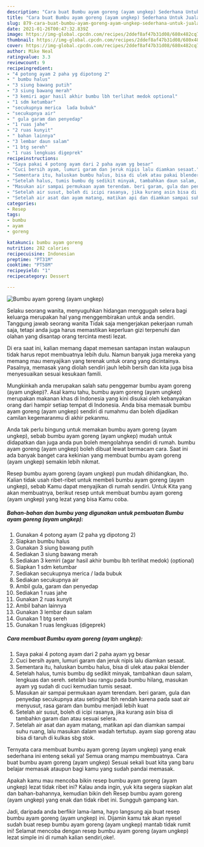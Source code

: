 ```yaml
---
description: "Cara buat Bumbu ayam goreng (ayam ungkep) Sederhana Untuk Jualan"
title: "Cara buat Bumbu ayam goreng (ayam ungkep) Sederhana Untuk Jualan"
slug: 879-cara-buat-bumbu-ayam-goreng-ayam-ungkep-sederhana-untuk-jualan
date: 2021-01-26T00:47:32.839Z
image: https://img-global.cpcdn.com/recipes/2ddef8af47b31d08/680x482cq70/bumbu-ayam-goreng-ayam-ungkep-foto-resep-utama.jpg
thumbnail: https://img-global.cpcdn.com/recipes/2ddef8af47b31d08/680x482cq70/bumbu-ayam-goreng-ayam-ungkep-foto-resep-utama.jpg
cover: https://img-global.cpcdn.com/recipes/2ddef8af47b31d08/680x482cq70/bumbu-ayam-goreng-ayam-ungkep-foto-resep-utama.jpg
author: Mike Neal
ratingvalue: 3.3
reviewcount: 9
recipeingredient:
- "4 potong ayam 2 paha yg dipotong 2"
- " bumbu halus"
- "3 siung bawang putih"
- "3 siung bawang merah"
- "3 kemiri agar hasil akhir bumbu lbh terlihat medok optional"
- "1 sdm ketumbar"
- "secukupnya merica  lada bubuk"
- "secukupnya air"
- " gula garam dan penyedap"
- "1 ruas jahe"
- "2 ruas kunyit"
- " bahan lainnya"
- "3 lembar daun salam"
- "1 btg sereh"
- "1 ruas lengkuas digeprek"
recipeinstructions:
- "Saya pakai 4 potong ayam dari 2 paha ayam yg besar"
- "Cuci bersih ayam, lumuri garam dan jeruk nipis lalu diamkan sesaat."
- "Sementara itu, haluskan bumbu halus, bisa di ulek atau pakai blender"
- "Setelah halus, tumis bumbu dg sedikit minyak, tambahkan daun salam, lengkuas dan sereh. setelah bau rangu pada bumbu hilang, masukan ayam yg sudah di cuci kemudian tumis sesaat."
- "Masukan air sampai permukaan ayam terendam. beri garam, gula dan penyedap secukupnya atau setingkat lbh rendah karena pada saat air menyusut, rasa garam dan bumbu menjadi lebih kuat"
- "Setelah air susut, boleh di icipi rasanya, jika kurang asin bisa di tambahkn garam dan atau sesuai selera."
- "Setelah air asat dan ayam matang, matikan api dan diamkan sampai suhu ruang, lalu masukan dalam wadah tertutup. ayam siap goreng atau bisa di taruh di kulkas sbg stok."
categories:
- Resep
tags:
- bumbu
- ayam
- goreng

katakunci: bumbu ayam goreng 
nutrition: 282 calories
recipecuisine: Indonesian
preptime: "PT31M"
cooktime: "PT58M"
recipeyield: "1"
recipecategory: Dessert

---
```



![Bumbu ayam goreng (ayam ungkep)](https://img-global.cpcdn.com/recipes/2ddef8af47b31d08/680x482cq70/bumbu-ayam-goreng-ayam-ungkep-foto-resep-utama.jpg)

Selaku seorang wanita, menyuguhkan hidangan menggugah selera bagi keluarga merupakan hal yang menggembirakan untuk anda sendiri. Tanggung jawab seorang  wanita Tidak saja mengerjakan pekerjaan rumah saja, tetapi anda juga harus memastikan keperluan gizi terpenuhi dan olahan yang disantap orang tercinta mesti lezat.

Di era  saat ini, kalian memang dapat memesan santapan instan walaupun tidak harus repot membuatnya lebih dulu. Namun banyak juga mereka yang memang mau menyajikan yang terenak untuk orang yang dicintainya. Pasalnya, memasak yang diolah sendiri jauh lebih bersih dan kita juga bisa menyesuaikan sesuai kesukaan famili. 



Mungkinkah anda merupakan salah satu penggemar bumbu ayam goreng (ayam ungkep)?. Asal kamu tahu, bumbu ayam goreng (ayam ungkep) merupakan makanan khas di Indonesia yang kini disukai oleh kebanyakan orang dari hampir setiap tempat di Indonesia. Anda bisa memasak bumbu ayam goreng (ayam ungkep) sendiri di rumahmu dan boleh dijadikan camilan kegemaranmu di akhir pekanmu.

Anda tak perlu bingung untuk memakan bumbu ayam goreng (ayam ungkep), sebab bumbu ayam goreng (ayam ungkep) mudah untuk didapatkan dan juga anda pun boleh mengolahnya sendiri di rumah. bumbu ayam goreng (ayam ungkep) boleh dibuat lewat bermacam cara. Saat ini ada banyak banget cara kekinian yang membuat bumbu ayam goreng (ayam ungkep) semakin lebih nikmat.

Resep bumbu ayam goreng (ayam ungkep) pun mudah dihidangkan, lho. Kalian tidak usah ribet-ribet untuk membeli bumbu ayam goreng (ayam ungkep), sebab Kamu dapat menyajikan di rumah sendiri. Untuk Kita yang akan membuatnya, berikut resep untuk membuat bumbu ayam goreng (ayam ungkep) yang lezat yang bisa Kamu coba.

<!--inarticleads1-->

##### Bahan-bahan dan bumbu yang digunakan untuk pembuatan Bumbu ayam goreng (ayam ungkep):

1. Gunakan 4 potong ayam (2 paha yg dipotong 2)
1. Siapkan  bumbu halus
1. Gunakan 3 siung bawang putih
1. Sediakan 3 siung bawang merah
1. Sediakan 3 kemiri (agar hasil akhir bumbu lbh terlihat medok) (optional)
1. Siapkan 1 sdm ketumbar
1. Sediakan secukupnya merica / lada bubuk
1. Sediakan secukupnya air
1. Ambil  gula, garam dan penyedap
1. Sediakan 1 ruas jahe
1. Gunakan 2 ruas kunyit
1. Ambil  bahan lainnya
1. Gunakan 3 lembar daun salam
1. Gunakan 1 btg sereh
1. Gunakan 1 ruas lengkuas (digeprek)




<!--inarticleads2-->

##### Cara membuat Bumbu ayam goreng (ayam ungkep):

1. Saya pakai 4 potong ayam dari 2 paha ayam yg besar
1. Cuci bersih ayam, lumuri garam dan jeruk nipis lalu diamkan sesaat.
1. Sementara itu, haluskan bumbu halus, bisa di ulek atau pakai blender
1. Setelah halus, tumis bumbu dg sedikit minyak, tambahkan daun salam, lengkuas dan sereh. setelah bau rangu pada bumbu hilang, masukan ayam yg sudah di cuci kemudian tumis sesaat.
1. Masukan air sampai permukaan ayam terendam. beri garam, gula dan penyedap secukupnya atau setingkat lbh rendah karena pada saat air menyusut, rasa garam dan bumbu menjadi lebih kuat
1. Setelah air susut, boleh di icipi rasanya, jika kurang asin bisa di tambahkn garam dan atau sesuai selera.
1. Setelah air asat dan ayam matang, matikan api dan diamkan sampai suhu ruang, lalu masukan dalam wadah tertutup. ayam siap goreng atau bisa di taruh di kulkas sbg stok.




Ternyata cara membuat bumbu ayam goreng (ayam ungkep) yang enak sederhana ini enteng sekali ya! Semua orang mampu membuatnya. Cara buat bumbu ayam goreng (ayam ungkep) Sesuai sekali buat kita yang baru belajar memasak ataupun bagi kamu yang sudah pandai memasak.

Apakah kamu mau mencoba bikin resep bumbu ayam goreng (ayam ungkep) lezat tidak ribet ini? Kalau anda ingin, yuk kita segera siapkan alat dan bahan-bahannya, kemudian bikin deh Resep bumbu ayam goreng (ayam ungkep) yang enak dan tidak ribet ini. Sungguh gampang kan. 

Jadi, daripada anda berfikir lama-lama, hayo langsung aja buat resep bumbu ayam goreng (ayam ungkep) ini. Dijamin kamu tak akan nyesel sudah buat resep bumbu ayam goreng (ayam ungkep) mantab tidak rumit ini! Selamat mencoba dengan resep bumbu ayam goreng (ayam ungkep) lezat simple ini di rumah kalian sendiri,oke!.

